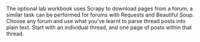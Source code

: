 The optional lab workbook uses Scrapy to download pages from a forum, a similar task can be performed for forums with Requests and Beautiful Soup. 
Choose any forum and use what you've learnt to parse thread posts into plain text. 
Start with an individual thread, and one page of posts within that thread.
